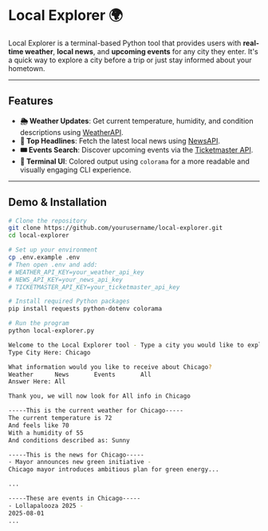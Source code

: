 # Local Explorer 🌍

Local Explorer is a terminal-based Python tool that provides users with **real-time weather**, **local news**, and **upcoming events** for any city they enter. It's a quick way to explore a city before a trip or just stay informed about your hometown.

---

## Features

- **🌦 Weather Updates**: Get current temperature, humidity, and condition descriptions using [WeatherAPI](https://www.weatherapi.com/).
- **📰 Top Headlines**: Fetch the latest local news using [NewsAPI](https://newsapi.org/).
- **🎟 Events Search**: Discover upcoming events via the [Ticketmaster API](https://developer.ticketmaster.com/).
- **🎨 Terminal UI**: Colored output using `colorama` for a more readable and visually engaging CLI experience.

---

## Demo & Installation

```bash
# Clone the repository
git clone https://github.com/yourusername/local-explorer.git
cd local-explorer

# Set up your environment
cp .env.example .env
# Then open .env and add:
# WEATHER_API_KEY=your_weather_api_key
# NEWS_API_KEY=your_news_api_key
# TICKETMASTER_API_KEY=your_ticketmaster_api_key

# Install required Python packages
pip install requests python-dotenv colorama

# Run the program
python local-explorer.py

Welcome to the Local Explorer tool - Type a city you would like to explore to get started.
Type City Here: Chicago

What information would you like to receive about Chicago?
Weather      News       Events       All
Answer Here: All

Thank you, we will now look for All info in Chicago

-----This is the current weather for Chicago-----
The current temperature is 72
And feels like 70
With a humidity of 55
And conditions described as: Sunny

-----This is the news for Chicago-----
- Mayor announces new green initiative -
Chicago mayor introduces ambitious plan for green energy...

...

-----These are events in Chicago-----
- Lollapalooza 2025 -
2025-08-01
...
